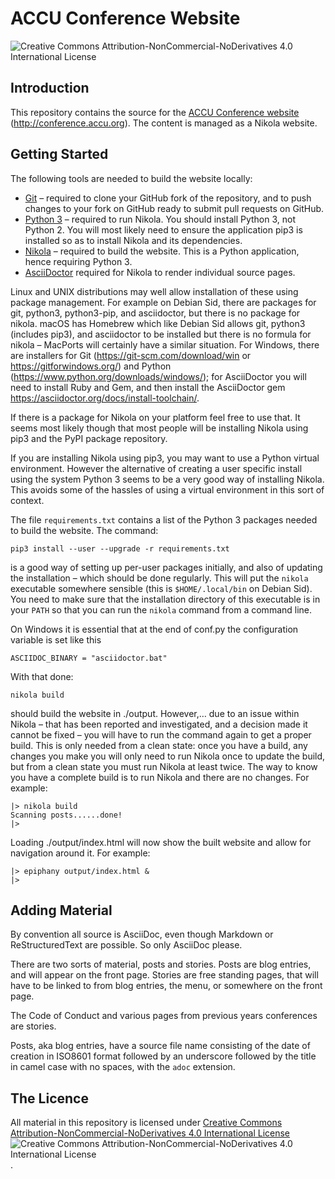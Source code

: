 # ACCU Conference Website

![Creative Commons Attribution-NonCommercial-NoDerivatives 4.0 International License](https://i.creativecommons.org/l/by-nc-nd/4.0/88x31.png)

## Introduction

This repository contains the source for the [ACCU Conference website](http://conference.accu.org)
(http://conference.accu.org). The content is managed as a Nikola website.

## Getting Started

The following tools are needed to build the website locally:
- [Git](https://git-scm.com/) – required to clone your GitHub fork of the repository, and to push changes to
  your fork on GitHub ready to submit pull requests on GitHub.
- [Python 3](https://www.python.org) – required to run Nikola. You should install Python 3, not Python 2. You
  will most likely need to ensure the application pip3 is installed so as to install Nikola and its dependencies.
- [Nikola](https://getnikola.com/) – required to build the website. This is a Python application, hence
  requiring Python 3.
- [AsciiDoctor](https://asciidoctor.org) required for Nikola to render individual source pages.

Linux and UNIX distributions may well allow installation of these using package management. For example on
Debian Sid, there are packages for git, python3, python3-pip, and asciidoctor, but there is no package for
nikola. macOS has Homebrew which like Debian Sid allows git, python3 (includes pip3), and asciidoctor to be
installed but there is no formula for nikola – MacPorts will certainly have a similar situation. For
Windows, there are installers for Git (https://git-scm.com/download/win or https://gitforwindows.org/) and
Python (https://www.python.org/downloads/windows/); for AsciiDoctor you will need to install Ruby and Gem,
and then install the AsciiDoctor gem https://asciidoctor.org/docs/install-toolchain/.

If there is a package for Nikola on your platform feel free to use that. It seems most likely though that
most people will be installing Nikola using pip3 and the PyPI package repository.

If you are installing Nikola using pip3, you may want to use a Python virtual environment. However the
alternative of creating a user specific install using the system Python 3 seems to be a very good way of
installing Nikola. This avoids some of the hassles of using a virtual environment in this sort of
context.

The file `requirements.txt` contains a list of the Python 3 packages needed to build the website. The command:

    pip3 install --user --upgrade -r requirements.txt

is a good way of setting up per-user packages initially, and also of updating the installation – which should be done
regularly. This will put the `nikola` executable somewhere sensible (this is `$HOME/.local/bin` on Debian
Sid). You need to make sure that the installation directory of this executable is in your `PATH` so that you
can run the `nikola` command from a command line.

On Windows it is essential that at the end of conf.py the configuration variable is set like this

    ASCIIDOC_BINARY = "asciidoctor.bat"

With that done:

    nikola build

should build the website in ./output. However,… due to an issue within Nikola – that has been reported and
investigated, and a decision made it cannot be fixed – you will have to run the command again to get a
proper build. This is only needed from a clean state: once you have a build, any changes you make you will
only need to run Nikola once to update the build, but from a clean state you must run Nikola at least
twice. The way to know you have a complete build is to run Nikola and there are no changes. For example:

    |> nikola build
    Scanning posts......done!
    |>

Loading ./output/index.html will now show the built website and allow for navigation around it. For example:

    |> epiphany output/index.html &
    |>

## Adding Material

By convention all source is AsciiDoc, even though Markdown or ReStructuredText are possible. So only
AsciiDoc please.

There are two sorts of material, posts and stories. Posts are blog entries, and will appear on the front
page. Stories are free standing pages, that will have to be linked to from blog entries, the menu, or
somewhere on the front page.

The Code of Conduct and various pages from previous years conferences are stories.

Posts, aka blog entries, have a source file name consisting of the date of creation in ISO8601 format
followed by an underscore followed by the title in camel case with no spaces, with the `adoc` extension.


## The Licence

All material in this repository is licensed under
[Creative Commons Attribution-NonCommercial-NoDerivatives 4.0 International License](https://creativecommons.org/licenses/by-nd-nc/4.0/)
![Creative Commons Attribution-NonCommercial-NoDerivatives 4.0 International License](https://i.creativecommons.org/l/by-nc-nd/4.0/88x31.png)
.
